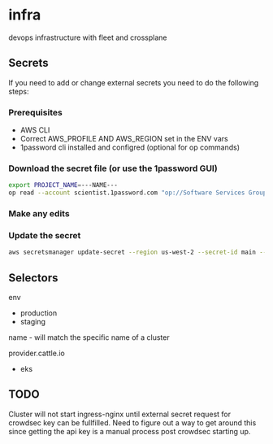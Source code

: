 # infra
devops infrastructure with fleet and crossplane

## Secrets
If you need to add or change external secrets you need to do the following steps:

### Prerequisites
- AWS CLI
- Correct AWS_PROFILE AND AWS_REGION set in the ENV vars
- 1password cli installed and configred (optional for op commands)

### Download the secret file (or use the 1password GUI)

```bash
export PROJECT_NAME=---NAME---
op read --account scientist.1password.com "op://Software Services Group/$PROJECT_NAME-main.json/$PROJECT_NAME-main.json" > $PROJECT_NAME-main.json
```


### Make any edits

### Update the secret

```bash
aws secretsmanager update-secret --region us-west-2 --secret-id main --secret-string file://$PROJECT_NAME-main.json
```

## Selectors

env
 - production
 - staging

name - will match the specific name of a cluster


provider.cattle.io
  - eks


## TODO
Cluster will not start ingress-nginx until external secret request for crowdsec key can be fullfilled. Need to figure out a way to get around this since getting the api key is a manual process post crowdsec starting up.
